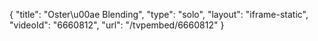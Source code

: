 {
    "title": "Oster\u00ae Blending",
    "type": "solo",
    "layout": "iframe-static",
    "videoId": "6660812",
    "url": "\/tvpembed\/6660812"
}
